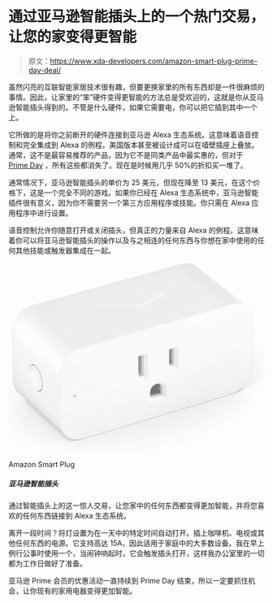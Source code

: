 # 通过亚马逊智能插头上的一个热门交易，让您的家变得更智能

> 原文：<https://www.xda-developers.com/amazon-smart-plug-prime-day-deal/>

虽然闪亮的互联智能家居技术很有趣，但要更换家里的所有东西却是一件很麻烦的事情。因此，让家里的“笨”硬件变得更智能的方法总是受欢迎的，这就是你从亚马逊智能插头得到的。不管是什么硬件，如果它需要电，你可以把它插到其中一个上。

它所做的是将你之前断开的硬件连接到亚马逊 Alexa 生态系统。这意味着语音控制和完全集成到 Alexa 的例程。美国版本甚至被设计成可以在墙壁插座上叠放。通常，这不是最容易推荐的产品，因为它不是同类产品中最实惠的，但对于 [Prime Day](https://www.xda-developers.com/amazon-prime-day/) ，所有这些都消失了。现在是时候用几乎 50%的折扣买一堆了。

通常情况下，亚马逊智能插头的单价为 25 美元，但现在降至 13 美元，在这个价格下，这是一个完全不同的游戏。如果你已经在 Alexa 生态系统中，亚马逊智能插件很有意义，因为你不需要另一个第三方应用程序或技能。你只需在 Alexa 应用程序中进行设置。

语音控制允许你随意打开或关闭插头，但真正的力量来自 Alexa 的例程。这意味着你可以将亚马逊智能插头的操作以及与之相连的任何东西与你想在家中使用的任何其他技能或触发器集成在一起。

 <picture>![Make anything in your home a little smarter with this amazing deal on a smart plug and link anything you like to the Alexa ecosystem.](img/fa002d1fb6264e48b8bcd3b6aaf472e1.png)</picture> 

Amazon Smart Plug

##### 亚马逊智能插头

通过智能插头上的这一惊人交易，让您家中的任何东西都变得更加智能，并将您喜欢的任何东西链接到 Alexa 生态系统。

离开一段时间？将灯设置为在一天中的特定时间自动打开。插上咖啡机、电视或其他任何东西的电源。它支持高达 15A，因此适用于家庭中的大多数设备。我在早上例行公事时使用一个，当闹钟响起时，它会触发插头打开，这样我办公室里的一切都为工作日做好了准备。

亚马逊 Prime 会员的优惠活动一直持续到 Prime Day 结束，所以一定要抓住机会，让你现有的家用电器变得更加智能。